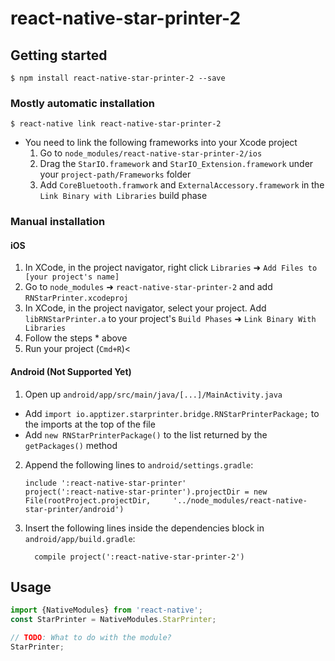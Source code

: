 
# react-native-star-printer-2

## Getting started

`$ npm install react-native-star-printer-2 --save`

### Mostly automatic installation

`$ react-native link react-native-star-printer-2`

* You need to link the following frameworks into your Xcode project 
    1. Go to `node_modules/react-native-star-printer-2/ios`
    2. Drag the `StarIO.framework` and `StarIO_Extension.framework` under your `project-path/Frameworks` folder
    3. Add `CoreBluetooth.framwork` and `ExternalAccessory.framework` in the `Link Binary with Libraries` build phase

### Manual installation


#### iOS

1. In XCode, in the project navigator, right click `Libraries` ➜ `Add Files to [your project's name]`
2. Go to `node_modules` ➜ `react-native-star-printer-2` and add `RNStarPrinter.xcodeproj`
3. In XCode, in the project navigator, select your project. Add `libRNStarPrinter.a` to your project's `Build Phases` ➜ `Link Binary With Libraries`
4. Follow the steps * above
5. Run your project (`Cmd+R`)<

#### Android (Not Supported Yet)

1. Open up `android/app/src/main/java/[...]/MainActivity.java`
  - Add `import io.apptizer.starprinter.bridge.RNStarPrinterPackage;` to the imports at the top of the file
  - Add `new RNStarPrinterPackage()` to the list returned by the `getPackages()` method
2. Append the following lines to `android/settings.gradle`:
  	```
  	include ':react-native-star-printer'
  	project(':react-native-star-printer').projectDir = new File(rootProject.projectDir, 	'../node_modules/react-native-star-printer/android')
  	```
3. Insert the following lines inside the dependencies block in `android/app/build.gradle`:
  	```
      compile project(':react-native-star-printer-2')
  	```


## Usage
```javascript
import {NativeModules} from 'react-native';
const StarPrinter = NativeModules.StarPrinter;

// TODO: What to do with the module?
StarPrinter;
  